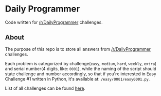# Daily Programmer
Code written for [/r/DailyProgrammer](http://www.reddit.com/r/dailyprogrammer/) challenges.


## About
The purpose of this repo is to store all answers from [/r/DailyProgrammer](http://www.reddit.com/r/dailyprogrammer/) challenges.

Each problem is categorized by challenge(```easy```, ```medium```, ```hard```, ```weekly```, ```extra```) and serial number(4 digits, like: ```0001```), while the naming of the script should state challenge and number accordingly, so that if you're interested in Easy Challenge #1 written in Python, it's available at: ```/easy/0001/easy0001.py```.

List of all challenges can be found [here](http://www.reddit.com/r/dailyprogrammer/wiki/challenges).
